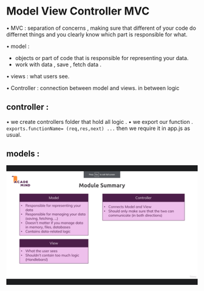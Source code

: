 # Model View Controller MVC

• MVC : separation of concerns , making sure that different of your code do differnet things and you clearly know which part is responsible for what.

• model :

- objects or part of code that is responsible for representing your data.
- work with data , save , fetch data .

• views : what users see.

• Controller : connection between model and views. in between logic

## controller :

• we create controllers folder that hold all logic .
• we export our function .
`exports.functionName= (req,res,next) ...`
then we require it in app.js as usual.

## models :

<img src="./mvc.png">
